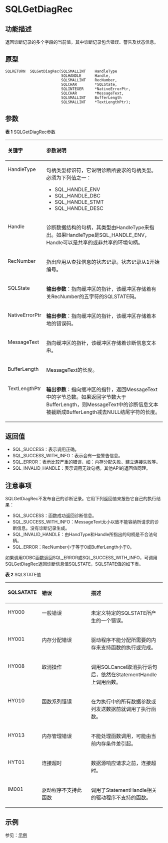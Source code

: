 # SQLGetDiagRec<a name="ZH-CN_TOPIC_0242371454"></a>

## 功能描述<a name="zh-cn_topic_0238272900_zh-cn_topic_0237120430_zh-cn_topic_0059778032_s0088b32a977e44f5a1e1e2b1523fc51c"></a>

返回诊断记录的多个字段的当前值，其中诊断记录包含错误、警告及状态信息。

## 原型<a name="zh-cn_topic_0238272900_zh-cn_topic_0237120430_zh-cn_topic_0059778032_s75cbaa3f71d04c628d2c1afdf0f4d953"></a>

```
SQLRETURN  SQLGetDiagRec(SQLSMALLINT    HandleType
                         SQLHANDLE      Handle,
                         SQLSMALLINT    RecNumber,
                         SQLCHAR        *SQLState,
                         SQLINTEGER     *NativeErrorPtr,
                         SQLCHAR        *MessageText,
                         SQLSMALLINT    BufferLength
                         SQLSMALLINT    *TextLengthPtr);
```

## 参数<a name="zh-cn_topic_0238272900_zh-cn_topic_0237120430_zh-cn_topic_0059778032_sde16d4cd6f674b65822349c34adf7cc5"></a>

**表 1**  SQLGetDiagRec参数

<a name="zh-cn_topic_0238272900_zh-cn_topic_0237120430_zh-cn_topic_0059778032_t8a641f9b30084f3f923130e22525006c"></a>
<table><thead align="left"><tr id="zh-cn_topic_0238272900_zh-cn_topic_0237120430_zh-cn_topic_0059778032_r7652c8a6e25d4f9d957ac5d0bf631e8d"><th class="cellrowborder" valign="top" width="19.12%" id="mcps1.2.3.1.1"><p id="zh-cn_topic_0238272900_zh-cn_topic_0237120430_zh-cn_topic_0059778032_ac5fd7625177149458012aac4d28eca6f"><a name="zh-cn_topic_0238272900_zh-cn_topic_0237120430_zh-cn_topic_0059778032_ac5fd7625177149458012aac4d28eca6f"></a><a name="zh-cn_topic_0238272900_zh-cn_topic_0237120430_zh-cn_topic_0059778032_ac5fd7625177149458012aac4d28eca6f"></a><strong id="zh-cn_topic_0238272900_zh-cn_topic_0237120430_zh-cn_topic_0059778032_a3ee48ecbc02841d2bb7f54ec01dac79f"><a name="zh-cn_topic_0238272900_zh-cn_topic_0237120430_zh-cn_topic_0059778032_a3ee48ecbc02841d2bb7f54ec01dac79f"></a><a name="zh-cn_topic_0238272900_zh-cn_topic_0237120430_zh-cn_topic_0059778032_a3ee48ecbc02841d2bb7f54ec01dac79f"></a>关键字</strong></p>
</th>
<th class="cellrowborder" valign="top" width="80.88%" id="mcps1.2.3.1.2"><p id="zh-cn_topic_0238272900_zh-cn_topic_0237120430_zh-cn_topic_0059778032_a67097243b2644b5d850fe5c9edba2106"><a name="zh-cn_topic_0238272900_zh-cn_topic_0237120430_zh-cn_topic_0059778032_a67097243b2644b5d850fe5c9edba2106"></a><a name="zh-cn_topic_0238272900_zh-cn_topic_0237120430_zh-cn_topic_0059778032_a67097243b2644b5d850fe5c9edba2106"></a><strong id="zh-cn_topic_0238272900_zh-cn_topic_0237120430_zh-cn_topic_0059778032_zh-cn_topic_0058965182_b968289214730"><a name="zh-cn_topic_0238272900_zh-cn_topic_0237120430_zh-cn_topic_0059778032_zh-cn_topic_0058965182_b968289214730"></a><a name="zh-cn_topic_0238272900_zh-cn_topic_0237120430_zh-cn_topic_0059778032_zh-cn_topic_0058965182_b968289214730"></a>参数说明</strong></p>
</th>
</tr>
</thead>
<tbody><tr id="zh-cn_topic_0238272900_zh-cn_topic_0237120430_zh-cn_topic_0059778032_r8421bf5306e14bb4b3b16eea80ce18f7"><td class="cellrowborder" valign="top" width="19.12%" headers="mcps1.2.3.1.1 "><p id="zh-cn_topic_0238272900_zh-cn_topic_0237120430_zh-cn_topic_0059778032_a23d9c19dce7c4ab19e32056bbcdcdd02"><a name="zh-cn_topic_0238272900_zh-cn_topic_0237120430_zh-cn_topic_0059778032_a23d9c19dce7c4ab19e32056bbcdcdd02"></a><a name="zh-cn_topic_0238272900_zh-cn_topic_0237120430_zh-cn_topic_0059778032_a23d9c19dce7c4ab19e32056bbcdcdd02"></a>HandleType</p>
</td>
<td class="cellrowborder" valign="top" width="80.88%" headers="mcps1.2.3.1.2 "><p id="zh-cn_topic_0238272900_zh-cn_topic_0237120430_zh-cn_topic_0059778032_a0956a66a111b4a0b9e98eb0d3b75d4ed"><a name="zh-cn_topic_0238272900_zh-cn_topic_0237120430_zh-cn_topic_0059778032_a0956a66a111b4a0b9e98eb0d3b75d4ed"></a><a name="zh-cn_topic_0238272900_zh-cn_topic_0237120430_zh-cn_topic_0059778032_a0956a66a111b4a0b9e98eb0d3b75d4ed"></a>句柄类型标识符，它说明诊断所要求的句柄类型。必须为下列值之一：</p>
<a name="zh-cn_topic_0238272900_zh-cn_topic_0237120430_zh-cn_topic_0059778032_u213e221424a9457ca4a15062bdf95df6"></a><a name="zh-cn_topic_0238272900_zh-cn_topic_0237120430_zh-cn_topic_0059778032_u213e221424a9457ca4a15062bdf95df6"></a><ul id="zh-cn_topic_0238272900_zh-cn_topic_0237120430_zh-cn_topic_0059778032_u213e221424a9457ca4a15062bdf95df6"><li>SQL_HANDLE_ENV</li><li>SQL_HANDLE_DBC</li><li>SQL_HANDLE_STMT</li><li>SQL_HANDLE_DESC</li></ul>
</td>
</tr>
<tr id="zh-cn_topic_0238272900_zh-cn_topic_0237120430_zh-cn_topic_0059778032_rc8d90a1599c94790a4565c59123d34b4"><td class="cellrowborder" valign="top" width="19.12%" headers="mcps1.2.3.1.1 "><p id="zh-cn_topic_0238272900_zh-cn_topic_0237120430_zh-cn_topic_0059778032_aa33be41cfa824d75af602ea2df253ecc"><a name="zh-cn_topic_0238272900_zh-cn_topic_0237120430_zh-cn_topic_0059778032_aa33be41cfa824d75af602ea2df253ecc"></a><a name="zh-cn_topic_0238272900_zh-cn_topic_0237120430_zh-cn_topic_0059778032_aa33be41cfa824d75af602ea2df253ecc"></a>Handle</p>
</td>
<td class="cellrowborder" valign="top" width="80.88%" headers="mcps1.2.3.1.2 "><p id="zh-cn_topic_0238272900_zh-cn_topic_0237120430_zh-cn_topic_0059778032_acd54460d1c39402bbd43b2fd6141afa9"><a name="zh-cn_topic_0238272900_zh-cn_topic_0237120430_zh-cn_topic_0059778032_acd54460d1c39402bbd43b2fd6141afa9"></a><a name="zh-cn_topic_0238272900_zh-cn_topic_0237120430_zh-cn_topic_0059778032_acd54460d1c39402bbd43b2fd6141afa9"></a>诊断数据结构的句柄，其类型由HandleType来指出。如果HandleType是SQL_HANDLE_ENV，Handle可以是共享的或非共享的环境句柄。</p>
</td>
</tr>
<tr id="zh-cn_topic_0238272900_zh-cn_topic_0237120430_zh-cn_topic_0059778032_red32d4c46c5948638f58a2760d26adc0"><td class="cellrowborder" valign="top" width="19.12%" headers="mcps1.2.3.1.1 "><p id="zh-cn_topic_0238272900_zh-cn_topic_0237120430_zh-cn_topic_0059778032_ad89ad535cbb74dd78a7dd10a9c0a9811"><a name="zh-cn_topic_0238272900_zh-cn_topic_0237120430_zh-cn_topic_0059778032_ad89ad535cbb74dd78a7dd10a9c0a9811"></a><a name="zh-cn_topic_0238272900_zh-cn_topic_0237120430_zh-cn_topic_0059778032_ad89ad535cbb74dd78a7dd10a9c0a9811"></a>RecNumber</p>
</td>
<td class="cellrowborder" valign="top" width="80.88%" headers="mcps1.2.3.1.2 "><p id="zh-cn_topic_0238272900_zh-cn_topic_0237120430_zh-cn_topic_0059778032_abf7b434f548042b4b69ca0531b7b444d"><a name="zh-cn_topic_0238272900_zh-cn_topic_0237120430_zh-cn_topic_0059778032_abf7b434f548042b4b69ca0531b7b444d"></a><a name="zh-cn_topic_0238272900_zh-cn_topic_0237120430_zh-cn_topic_0059778032_abf7b434f548042b4b69ca0531b7b444d"></a>指出应用从查找信息的状态记录。状态记录从1开始编号。</p>
</td>
</tr>
<tr id="zh-cn_topic_0238272900_zh-cn_topic_0237120430_zh-cn_topic_0059778032_ra322ea6691df4122a8074eca2410384e"><td class="cellrowborder" valign="top" width="19.12%" headers="mcps1.2.3.1.1 "><p id="zh-cn_topic_0238272900_zh-cn_topic_0237120430_zh-cn_topic_0059778032_a26626eac3a7b496da37587837bbfea66"><a name="zh-cn_topic_0238272900_zh-cn_topic_0237120430_zh-cn_topic_0059778032_a26626eac3a7b496da37587837bbfea66"></a><a name="zh-cn_topic_0238272900_zh-cn_topic_0237120430_zh-cn_topic_0059778032_a26626eac3a7b496da37587837bbfea66"></a>SQLState</p>
</td>
<td class="cellrowborder" valign="top" width="80.88%" headers="mcps1.2.3.1.2 "><p id="zh-cn_topic_0238272900_zh-cn_topic_0237120430_zh-cn_topic_0059778032_aa97c820304b849fb8d920f92495255dc"><a name="zh-cn_topic_0238272900_zh-cn_topic_0237120430_zh-cn_topic_0059778032_aa97c820304b849fb8d920f92495255dc"></a><a name="zh-cn_topic_0238272900_zh-cn_topic_0237120430_zh-cn_topic_0059778032_aa97c820304b849fb8d920f92495255dc"></a><strong id="zh-cn_topic_0238272900_zh-cn_topic_0237120430_zh-cn_topic_0059778032_zh-cn_topic_0058965182_b238522461474"><a name="zh-cn_topic_0238272900_zh-cn_topic_0237120430_zh-cn_topic_0059778032_zh-cn_topic_0058965182_b238522461474"></a><a name="zh-cn_topic_0238272900_zh-cn_topic_0237120430_zh-cn_topic_0059778032_zh-cn_topic_0058965182_b238522461474"></a>输出参数</strong>：指向缓冲区的指针，该缓冲区存储着有关RecNumber的五字符的SQLSTATE码。</p>
</td>
</tr>
<tr id="zh-cn_topic_0238272900_zh-cn_topic_0237120430_zh-cn_topic_0059778032_r17e7c4dcfaca4983be860787b9e652a5"><td class="cellrowborder" valign="top" width="19.12%" headers="mcps1.2.3.1.1 "><p id="zh-cn_topic_0238272900_zh-cn_topic_0237120430_zh-cn_topic_0059778032_a77f558f8c4444a10b28ea9d4083e7a15"><a name="zh-cn_topic_0238272900_zh-cn_topic_0237120430_zh-cn_topic_0059778032_a77f558f8c4444a10b28ea9d4083e7a15"></a><a name="zh-cn_topic_0238272900_zh-cn_topic_0237120430_zh-cn_topic_0059778032_a77f558f8c4444a10b28ea9d4083e7a15"></a>NativeErrorPtr</p>
</td>
<td class="cellrowborder" valign="top" width="80.88%" headers="mcps1.2.3.1.2 "><p id="zh-cn_topic_0238272900_zh-cn_topic_0237120430_zh-cn_topic_0059778032_adc4a42ccec1e41f2a797b8e4e984d66b"><a name="zh-cn_topic_0238272900_zh-cn_topic_0237120430_zh-cn_topic_0059778032_adc4a42ccec1e41f2a797b8e4e984d66b"></a><a name="zh-cn_topic_0238272900_zh-cn_topic_0237120430_zh-cn_topic_0059778032_adc4a42ccec1e41f2a797b8e4e984d66b"></a><strong id="zh-cn_topic_0238272900_zh-cn_topic_0237120430_zh-cn_topic_0059778032_zh-cn_topic_0058965182_b195510881471"><a name="zh-cn_topic_0238272900_zh-cn_topic_0237120430_zh-cn_topic_0059778032_zh-cn_topic_0058965182_b195510881471"></a><a name="zh-cn_topic_0238272900_zh-cn_topic_0237120430_zh-cn_topic_0059778032_zh-cn_topic_0058965182_b195510881471"></a>输出参数</strong>：指向缓冲区的指针，该缓冲区存储着本地的错误码。</p>
</td>
</tr>
<tr id="zh-cn_topic_0238272900_zh-cn_topic_0237120430_zh-cn_topic_0059778032_r69d6871df9b244ef9c89f63234766757"><td class="cellrowborder" valign="top" width="19.12%" headers="mcps1.2.3.1.1 "><p id="zh-cn_topic_0238272900_zh-cn_topic_0237120430_zh-cn_topic_0059778032_adc5a8f65d6454123a2be4d95c4eed29e"><a name="zh-cn_topic_0238272900_zh-cn_topic_0237120430_zh-cn_topic_0059778032_adc5a8f65d6454123a2be4d95c4eed29e"></a><a name="zh-cn_topic_0238272900_zh-cn_topic_0237120430_zh-cn_topic_0059778032_adc5a8f65d6454123a2be4d95c4eed29e"></a>MessageText</p>
</td>
<td class="cellrowborder" valign="top" width="80.88%" headers="mcps1.2.3.1.2 "><p id="zh-cn_topic_0238272900_zh-cn_topic_0237120430_zh-cn_topic_0059778032_a71a3ba92ba1d44d1a7279cb8161fcc16"><a name="zh-cn_topic_0238272900_zh-cn_topic_0237120430_zh-cn_topic_0059778032_a71a3ba92ba1d44d1a7279cb8161fcc16"></a><a name="zh-cn_topic_0238272900_zh-cn_topic_0237120430_zh-cn_topic_0059778032_a71a3ba92ba1d44d1a7279cb8161fcc16"></a>指向缓冲区的指针，该缓冲区存储着诊断信息文本串。</p>
</td>
</tr>
<tr id="zh-cn_topic_0238272900_zh-cn_topic_0237120430_zh-cn_topic_0059778032_r9cfafd4e60c44e6ea2e54feee0538d82"><td class="cellrowborder" valign="top" width="19.12%" headers="mcps1.2.3.1.1 "><p id="zh-cn_topic_0238272900_zh-cn_topic_0237120430_zh-cn_topic_0059778032_ab19878b501094807a333e484772c2e02"><a name="zh-cn_topic_0238272900_zh-cn_topic_0237120430_zh-cn_topic_0059778032_ab19878b501094807a333e484772c2e02"></a><a name="zh-cn_topic_0238272900_zh-cn_topic_0237120430_zh-cn_topic_0059778032_ab19878b501094807a333e484772c2e02"></a>BufferLength</p>
</td>
<td class="cellrowborder" valign="top" width="80.88%" headers="mcps1.2.3.1.2 "><p id="zh-cn_topic_0238272900_zh-cn_topic_0237120430_zh-cn_topic_0059778032_af9137bbefc86423aab1b1fba890a7329"><a name="zh-cn_topic_0238272900_zh-cn_topic_0237120430_zh-cn_topic_0059778032_af9137bbefc86423aab1b1fba890a7329"></a><a name="zh-cn_topic_0238272900_zh-cn_topic_0237120430_zh-cn_topic_0059778032_af9137bbefc86423aab1b1fba890a7329"></a>MessageText的长度。</p>
</td>
</tr>
<tr id="zh-cn_topic_0238272900_zh-cn_topic_0237120430_zh-cn_topic_0059778032_r90031695bb9d40ddbcd2c1571c1bc77c"><td class="cellrowborder" valign="top" width="19.12%" headers="mcps1.2.3.1.1 "><p id="zh-cn_topic_0238272900_zh-cn_topic_0237120430_zh-cn_topic_0059778032_a030e52eda27d44138767506dd6a680f0"><a name="zh-cn_topic_0238272900_zh-cn_topic_0237120430_zh-cn_topic_0059778032_a030e52eda27d44138767506dd6a680f0"></a><a name="zh-cn_topic_0238272900_zh-cn_topic_0237120430_zh-cn_topic_0059778032_a030e52eda27d44138767506dd6a680f0"></a>TextLengthPtr</p>
</td>
<td class="cellrowborder" valign="top" width="80.88%" headers="mcps1.2.3.1.2 "><p id="zh-cn_topic_0238272900_zh-cn_topic_0237120430_zh-cn_topic_0059778032_a718c4bd02e324559ba76e7511e4ed745"><a name="zh-cn_topic_0238272900_zh-cn_topic_0237120430_zh-cn_topic_0059778032_a718c4bd02e324559ba76e7511e4ed745"></a><a name="zh-cn_topic_0238272900_zh-cn_topic_0237120430_zh-cn_topic_0059778032_a718c4bd02e324559ba76e7511e4ed745"></a><strong id="zh-cn_topic_0238272900_zh-cn_topic_0237120430_zh-cn_topic_0059778032_afb1a2e91199946fa8d2ff1de15ff2b76"><a name="zh-cn_topic_0238272900_zh-cn_topic_0237120430_zh-cn_topic_0059778032_afb1a2e91199946fa8d2ff1de15ff2b76"></a><a name="zh-cn_topic_0238272900_zh-cn_topic_0237120430_zh-cn_topic_0059778032_afb1a2e91199946fa8d2ff1de15ff2b76"></a>输出参数</strong>：指向缓冲区的指针，返回MessageText中的字节总数。如果返回字节数大于BufferLength，则MessageText中的诊断信息文本被截断成BufferLength减去NULL结尾字符的长度。</p>
</td>
</tr>
</tbody>
</table>

## 返回值<a name="zh-cn_topic_0238272900_zh-cn_topic_0237120430_zh-cn_topic_0059778032_s79113635891145b5b38d04f8c2a8fa71"></a>

-   SQL\_SUCCESS：表示调用正确。
-   SQL\_SUCCESS\_WITH\_INFO：表示会有一些警告信息。
-   SQL\_ERROR：表示比较严重的错误，如：内存分配失败、建立连接失败等。
-   SQL\_INVALID\_HANDLE：表示调用无效句柄。其他API的返回值同理。

## 注意事项<a name="zh-cn_topic_0238272900_zh-cn_topic_0237120430_zh-cn_topic_0059778032_s15c39d4749d544f1bbd489d994427ef7"></a>

SQLGetDiagRec不发布自己的诊断记录。它用下列返回值来报告它自己的执行结果：

-   SQL\_SUCCESS：函数成功返回诊断信息。
-   SQL\_SUCCESS\_WITH\_INFO：MessageText太小以致不能容纳所请求的诊断信息。没有诊断记录生成。
-   SQL\_INVALID\_HANDLE：由HandType和Handle所指出的句柄是不合法句柄。
-   SQL\_ERROR：RecNumber小于等于0或BufferLength小于0。

如果调用ODBC函数返回SQL\_ERROR或SQL\_SUCCESS\_WITH\_INFO，可调用SQLGetDiagRec返回诊断信息值SQLSTATE，SQLSTATE值的如下表。

**表 2**  SQLSTATE值

<a name="zh-cn_topic_0238272900_zh-cn_topic_0237120430_zh-cn_topic_0059778032_t17be0e89f30840a9bcb9830d20727c4d"></a>
<table><thead align="left"><tr id="zh-cn_topic_0238272900_zh-cn_topic_0237120430_zh-cn_topic_0059778032_rae2dc7b490504d3a9bc41b0a56b01887"><th class="cellrowborder" valign="top" width="20.352035203520348%" id="mcps1.2.4.1.1"><p id="zh-cn_topic_0238272900_zh-cn_topic_0237120430_zh-cn_topic_0059778032_a055fca93ed784961910cbb84f6d4b9f9"><a name="zh-cn_topic_0238272900_zh-cn_topic_0237120430_zh-cn_topic_0059778032_a055fca93ed784961910cbb84f6d4b9f9"></a><a name="zh-cn_topic_0238272900_zh-cn_topic_0237120430_zh-cn_topic_0059778032_a055fca93ed784961910cbb84f6d4b9f9"></a>SQLSATATE</p>
</th>
<th class="cellrowborder" valign="top" width="31.983198319831978%" id="mcps1.2.4.1.2"><p id="zh-cn_topic_0238272900_zh-cn_topic_0237120430_zh-cn_topic_0059778032_ad2db9ecefa7748b58cb9f4e262b1c4f2"><a name="zh-cn_topic_0238272900_zh-cn_topic_0237120430_zh-cn_topic_0059778032_ad2db9ecefa7748b58cb9f4e262b1c4f2"></a><a name="zh-cn_topic_0238272900_zh-cn_topic_0237120430_zh-cn_topic_0059778032_ad2db9ecefa7748b58cb9f4e262b1c4f2"></a>错误</p>
</th>
<th class="cellrowborder" valign="top" width="47.66476647664767%" id="mcps1.2.4.1.3"><p id="zh-cn_topic_0238272900_zh-cn_topic_0237120430_zh-cn_topic_0059778032_a99322a2bf4634e16b16722ac1de661da"><a name="zh-cn_topic_0238272900_zh-cn_topic_0237120430_zh-cn_topic_0059778032_a99322a2bf4634e16b16722ac1de661da"></a><a name="zh-cn_topic_0238272900_zh-cn_topic_0237120430_zh-cn_topic_0059778032_a99322a2bf4634e16b16722ac1de661da"></a>描述</p>
</th>
</tr>
</thead>
<tbody><tr id="zh-cn_topic_0238272900_zh-cn_topic_0237120430_zh-cn_topic_0059778032_rc3546003493948b286282a2cf83a84e2"><td class="cellrowborder" valign="top" width="20.352035203520348%" headers="mcps1.2.4.1.1 "><p id="zh-cn_topic_0238272900_zh-cn_topic_0237120430_zh-cn_topic_0059778032_af485e77e78b24d80b902351eaeae6535"><a name="zh-cn_topic_0238272900_zh-cn_topic_0237120430_zh-cn_topic_0059778032_af485e77e78b24d80b902351eaeae6535"></a><a name="zh-cn_topic_0238272900_zh-cn_topic_0237120430_zh-cn_topic_0059778032_af485e77e78b24d80b902351eaeae6535"></a>HY000</p>
</td>
<td class="cellrowborder" valign="top" width="31.983198319831978%" headers="mcps1.2.4.1.2 "><p id="zh-cn_topic_0238272900_zh-cn_topic_0237120430_zh-cn_topic_0059778032_a9b2a0916f4424789b8916e5cf5a4b3a8"><a name="zh-cn_topic_0238272900_zh-cn_topic_0237120430_zh-cn_topic_0059778032_a9b2a0916f4424789b8916e5cf5a4b3a8"></a><a name="zh-cn_topic_0238272900_zh-cn_topic_0237120430_zh-cn_topic_0059778032_a9b2a0916f4424789b8916e5cf5a4b3a8"></a>一般错误</p>
</td>
<td class="cellrowborder" valign="top" width="47.66476647664767%" headers="mcps1.2.4.1.3 "><p id="zh-cn_topic_0238272900_zh-cn_topic_0237120430_zh-cn_topic_0059778032_a4888a2977eb043d499eb0aaab6d5b993"><a name="zh-cn_topic_0238272900_zh-cn_topic_0237120430_zh-cn_topic_0059778032_a4888a2977eb043d499eb0aaab6d5b993"></a><a name="zh-cn_topic_0238272900_zh-cn_topic_0237120430_zh-cn_topic_0059778032_a4888a2977eb043d499eb0aaab6d5b993"></a>未定义特定的SQLSTATE所产生的一个错误。</p>
</td>
</tr>
<tr id="zh-cn_topic_0238272900_zh-cn_topic_0237120430_zh-cn_topic_0059778032_r53d2074d51fb4e62b67b527e6507455b"><td class="cellrowborder" valign="top" width="20.352035203520348%" headers="mcps1.2.4.1.1 "><p id="zh-cn_topic_0238272900_zh-cn_topic_0237120430_zh-cn_topic_0059778032_a1258a17c096541069553adfcdeb136b7"><a name="zh-cn_topic_0238272900_zh-cn_topic_0237120430_zh-cn_topic_0059778032_a1258a17c096541069553adfcdeb136b7"></a><a name="zh-cn_topic_0238272900_zh-cn_topic_0237120430_zh-cn_topic_0059778032_a1258a17c096541069553adfcdeb136b7"></a>HY001</p>
</td>
<td class="cellrowborder" valign="top" width="31.983198319831978%" headers="mcps1.2.4.1.2 "><p id="zh-cn_topic_0238272900_zh-cn_topic_0237120430_zh-cn_topic_0059778032_a8ac0b9ecb2f5462dbc58ed23605e4125"><a name="zh-cn_topic_0238272900_zh-cn_topic_0237120430_zh-cn_topic_0059778032_a8ac0b9ecb2f5462dbc58ed23605e4125"></a><a name="zh-cn_topic_0238272900_zh-cn_topic_0237120430_zh-cn_topic_0059778032_a8ac0b9ecb2f5462dbc58ed23605e4125"></a>内存分配错误</p>
</td>
<td class="cellrowborder" valign="top" width="47.66476647664767%" headers="mcps1.2.4.1.3 "><p id="zh-cn_topic_0238272900_zh-cn_topic_0237120430_zh-cn_topic_0059778032_afb67b117387f4649be3a7097e2a1c547"><a name="zh-cn_topic_0238272900_zh-cn_topic_0237120430_zh-cn_topic_0059778032_afb67b117387f4649be3a7097e2a1c547"></a><a name="zh-cn_topic_0238272900_zh-cn_topic_0237120430_zh-cn_topic_0059778032_afb67b117387f4649be3a7097e2a1c547"></a>驱动程序不能分配所需要的内存来支持函数的执行或完成。</p>
</td>
</tr>
<tr id="zh-cn_topic_0238272900_zh-cn_topic_0237120430_zh-cn_topic_0059778032_r91c74c00e0354589a467e60acb4ad252"><td class="cellrowborder" valign="top" width="20.352035203520348%" headers="mcps1.2.4.1.1 "><p id="zh-cn_topic_0238272900_zh-cn_topic_0237120430_zh-cn_topic_0059778032_a5d80615d7e09406daa1bf947758889e3"><a name="zh-cn_topic_0238272900_zh-cn_topic_0237120430_zh-cn_topic_0059778032_a5d80615d7e09406daa1bf947758889e3"></a><a name="zh-cn_topic_0238272900_zh-cn_topic_0237120430_zh-cn_topic_0059778032_a5d80615d7e09406daa1bf947758889e3"></a>HY008</p>
</td>
<td class="cellrowborder" valign="top" width="31.983198319831978%" headers="mcps1.2.4.1.2 "><p id="zh-cn_topic_0238272900_zh-cn_topic_0237120430_zh-cn_topic_0059778032_a5f029907623d4d4a949aba70aef726d2"><a name="zh-cn_topic_0238272900_zh-cn_topic_0237120430_zh-cn_topic_0059778032_a5f029907623d4d4a949aba70aef726d2"></a><a name="zh-cn_topic_0238272900_zh-cn_topic_0237120430_zh-cn_topic_0059778032_a5f029907623d4d4a949aba70aef726d2"></a>取消操作</p>
</td>
<td class="cellrowborder" valign="top" width="47.66476647664767%" headers="mcps1.2.4.1.3 "><p id="zh-cn_topic_0238272900_zh-cn_topic_0237120430_zh-cn_topic_0059778032_ac2bd4da7520f460e9512493ef145331d"><a name="zh-cn_topic_0238272900_zh-cn_topic_0237120430_zh-cn_topic_0059778032_ac2bd4da7520f460e9512493ef145331d"></a><a name="zh-cn_topic_0238272900_zh-cn_topic_0237120430_zh-cn_topic_0059778032_ac2bd4da7520f460e9512493ef145331d"></a>调用SQLCancel取消执行语句后，依然在StatementHandle上调用函数。</p>
</td>
</tr>
<tr id="zh-cn_topic_0238272900_zh-cn_topic_0237120430_zh-cn_topic_0059778032_reca8ca42a08a43d4b5a4be65504b78c9"><td class="cellrowborder" valign="top" width="20.352035203520348%" headers="mcps1.2.4.1.1 "><p id="zh-cn_topic_0238272900_zh-cn_topic_0237120430_zh-cn_topic_0059778032_aee97592928914832828e501ef274570c"><a name="zh-cn_topic_0238272900_zh-cn_topic_0237120430_zh-cn_topic_0059778032_aee97592928914832828e501ef274570c"></a><a name="zh-cn_topic_0238272900_zh-cn_topic_0237120430_zh-cn_topic_0059778032_aee97592928914832828e501ef274570c"></a>HY010</p>
</td>
<td class="cellrowborder" valign="top" width="31.983198319831978%" headers="mcps1.2.4.1.2 "><p id="zh-cn_topic_0238272900_zh-cn_topic_0237120430_zh-cn_topic_0059778032_a7493ff015ed0473e8eb10249c2dd7050"><a name="zh-cn_topic_0238272900_zh-cn_topic_0237120430_zh-cn_topic_0059778032_a7493ff015ed0473e8eb10249c2dd7050"></a><a name="zh-cn_topic_0238272900_zh-cn_topic_0237120430_zh-cn_topic_0059778032_a7493ff015ed0473e8eb10249c2dd7050"></a>函数系列错误</p>
</td>
<td class="cellrowborder" valign="top" width="47.66476647664767%" headers="mcps1.2.4.1.3 "><p id="zh-cn_topic_0238272900_zh-cn_topic_0237120430_zh-cn_topic_0059778032_a90d1fc792c6f4fc1a9afd8ffd8803c0e"><a name="zh-cn_topic_0238272900_zh-cn_topic_0237120430_zh-cn_topic_0059778032_a90d1fc792c6f4fc1a9afd8ffd8803c0e"></a><a name="zh-cn_topic_0238272900_zh-cn_topic_0237120430_zh-cn_topic_0059778032_a90d1fc792c6f4fc1a9afd8ffd8803c0e"></a>在为执行中的所有数据参数或列发送数据前就调用了执行函数。</p>
</td>
</tr>
<tr id="zh-cn_topic_0238272900_zh-cn_topic_0237120430_zh-cn_topic_0059778032_rb37083298b164ec3ac79b18d45abed97"><td class="cellrowborder" valign="top" width="20.352035203520348%" headers="mcps1.2.4.1.1 "><p id="zh-cn_topic_0238272900_zh-cn_topic_0237120430_zh-cn_topic_0059778032_a4ac13f92d85745d8a564ae3ce962e821"><a name="zh-cn_topic_0238272900_zh-cn_topic_0237120430_zh-cn_topic_0059778032_a4ac13f92d85745d8a564ae3ce962e821"></a><a name="zh-cn_topic_0238272900_zh-cn_topic_0237120430_zh-cn_topic_0059778032_a4ac13f92d85745d8a564ae3ce962e821"></a>HY013</p>
</td>
<td class="cellrowborder" valign="top" width="31.983198319831978%" headers="mcps1.2.4.1.2 "><p id="zh-cn_topic_0238272900_zh-cn_topic_0237120430_zh-cn_topic_0059778032_affb3fdee5a8c44c8a9f05d5bc9e6c028"><a name="zh-cn_topic_0238272900_zh-cn_topic_0237120430_zh-cn_topic_0059778032_affb3fdee5a8c44c8a9f05d5bc9e6c028"></a><a name="zh-cn_topic_0238272900_zh-cn_topic_0237120430_zh-cn_topic_0059778032_affb3fdee5a8c44c8a9f05d5bc9e6c028"></a>内存管理错误</p>
</td>
<td class="cellrowborder" valign="top" width="47.66476647664767%" headers="mcps1.2.4.1.3 "><p id="zh-cn_topic_0238272900_zh-cn_topic_0237120430_zh-cn_topic_0059778032_aae6ae797f12a4e219c8b1162a5927b2a"><a name="zh-cn_topic_0238272900_zh-cn_topic_0237120430_zh-cn_topic_0059778032_aae6ae797f12a4e219c8b1162a5927b2a"></a><a name="zh-cn_topic_0238272900_zh-cn_topic_0237120430_zh-cn_topic_0059778032_aae6ae797f12a4e219c8b1162a5927b2a"></a>不能处理函数调用，可能由当前内存条件差引起。</p>
</td>
</tr>
<tr id="zh-cn_topic_0238272900_zh-cn_topic_0237120430_zh-cn_topic_0059778032_r72d9bb5b4d1d44119f67b62518ce3aa7"><td class="cellrowborder" valign="top" width="20.352035203520348%" headers="mcps1.2.4.1.1 "><p id="zh-cn_topic_0238272900_zh-cn_topic_0237120430_zh-cn_topic_0059778032_a2e76848fdbde4a74a5088a36107ddcd6"><a name="zh-cn_topic_0238272900_zh-cn_topic_0237120430_zh-cn_topic_0059778032_a2e76848fdbde4a74a5088a36107ddcd6"></a><a name="zh-cn_topic_0238272900_zh-cn_topic_0237120430_zh-cn_topic_0059778032_a2e76848fdbde4a74a5088a36107ddcd6"></a>HYT01</p>
</td>
<td class="cellrowborder" valign="top" width="31.983198319831978%" headers="mcps1.2.4.1.2 "><p id="zh-cn_topic_0238272900_zh-cn_topic_0237120430_zh-cn_topic_0059778032_a35dfb52ce84f4e67902423f0c64d8dae"><a name="zh-cn_topic_0238272900_zh-cn_topic_0237120430_zh-cn_topic_0059778032_a35dfb52ce84f4e67902423f0c64d8dae"></a><a name="zh-cn_topic_0238272900_zh-cn_topic_0237120430_zh-cn_topic_0059778032_a35dfb52ce84f4e67902423f0c64d8dae"></a>连接超时</p>
</td>
<td class="cellrowborder" valign="top" width="47.66476647664767%" headers="mcps1.2.4.1.3 "><p id="zh-cn_topic_0238272900_zh-cn_topic_0237120430_zh-cn_topic_0059778032_a387bee66577b404ebb5ee3d35d85b2c3"><a name="zh-cn_topic_0238272900_zh-cn_topic_0237120430_zh-cn_topic_0059778032_a387bee66577b404ebb5ee3d35d85b2c3"></a><a name="zh-cn_topic_0238272900_zh-cn_topic_0237120430_zh-cn_topic_0059778032_a387bee66577b404ebb5ee3d35d85b2c3"></a>数据源响应请求之前，连接超时。</p>
</td>
</tr>
<tr id="zh-cn_topic_0238272900_zh-cn_topic_0237120430_zh-cn_topic_0059778032_rfa171d35610c45ef833f549f90d80760"><td class="cellrowborder" valign="top" width="20.352035203520348%" headers="mcps1.2.4.1.1 "><p id="zh-cn_topic_0238272900_zh-cn_topic_0237120430_zh-cn_topic_0059778032_a99e75700bc1148cb8ca38d8bceb5d89c"><a name="zh-cn_topic_0238272900_zh-cn_topic_0237120430_zh-cn_topic_0059778032_a99e75700bc1148cb8ca38d8bceb5d89c"></a><a name="zh-cn_topic_0238272900_zh-cn_topic_0237120430_zh-cn_topic_0059778032_a99e75700bc1148cb8ca38d8bceb5d89c"></a>IM001</p>
</td>
<td class="cellrowborder" valign="top" width="31.983198319831978%" headers="mcps1.2.4.1.2 "><p id="zh-cn_topic_0238272900_zh-cn_topic_0237120430_zh-cn_topic_0059778032_af0bc113423374289b9d37d28a6e2bd2c"><a name="zh-cn_topic_0238272900_zh-cn_topic_0237120430_zh-cn_topic_0059778032_af0bc113423374289b9d37d28a6e2bd2c"></a><a name="zh-cn_topic_0238272900_zh-cn_topic_0237120430_zh-cn_topic_0059778032_af0bc113423374289b9d37d28a6e2bd2c"></a>驱动程序不支持此函数</p>
</td>
<td class="cellrowborder" valign="top" width="47.66476647664767%" headers="mcps1.2.4.1.3 "><p id="zh-cn_topic_0238272900_zh-cn_topic_0237120430_zh-cn_topic_0059778032_a7490bf4e38344511966387267b13ed3c"><a name="zh-cn_topic_0238272900_zh-cn_topic_0237120430_zh-cn_topic_0059778032_a7490bf4e38344511966387267b13ed3c"></a><a name="zh-cn_topic_0238272900_zh-cn_topic_0237120430_zh-cn_topic_0059778032_a7490bf4e38344511966387267b13ed3c"></a>调用了StatementHandle相关的驱动程序不支持的函数。</p>
</td>
</tr>
</tbody>
</table>

## 示例<a name="zh-cn_topic_0238272900_zh-cn_topic_0237120430_zh-cn_topic_0059778032_sf24dafb7ecbe4978ac9b0c0da42eaa19"></a>

参见：[示例](示例-2.md)

